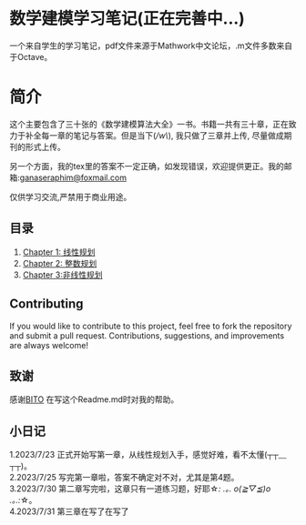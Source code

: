 # 数学建模学习笔记(正在完善中...)
一个来自学生的学习笔记，pdf文件来源于Mathwork中文论坛，.m文件多数来自于Octave。
# 简介
   这个主要包含了三十张的《数学建模算法大全》一书。书籍一共有三十章，正在致力于补全每一章的笔记与答案。但是当下(*/w\\*), 我只做了三章并上传, 尽量做成期刊的形式上传。

   另一个方面，我的tex里的答案不一定正确，如发现错误，欢迎提供更正。我的邮箱:[ganaseraphim@foxmail.com](mailto:ganaseraphim@foxmail.com)
   
   仅供学习交流,严禁用于商业用途。
 ## 目录
 1. [Chapter 1: 线性规划](./matlab/算法大全_第01章__线性规划.pdf)
2. [Chapter 2: 整数规划](./matlab/算法大全_第02章__整数规划.pdf)
3. [Chapter 3:非线性规划](./matlab/算法大全_第03章__非线性规划.pdf)
 ## Contributing
 If you would like to contribute to this project, feel free to fork the repository and submit a pull request. Contributions, suggestions, and improvements are always welcome!
 ## 致谢
 感谢[BITO](https://github.com/BITO) 在写这个Readme.md时对我的帮助。
 ## 小日记
   1.2023/7/23 正式开始写第一章，从线性规划入手，感觉好难，看不太懂(┬┬﹏┬┬)。<br>
   2.2023/7/25 写完第一章啦，答案不确定对不对，尤其是第4题。<br>
   3.2023/7/30 第二章写完啦，这章只有一道练习题，好耶☆*: .｡. o(≧▽≦)o .｡.:*☆。<br>
   4.2023/7/31 第三章在写了在写了
